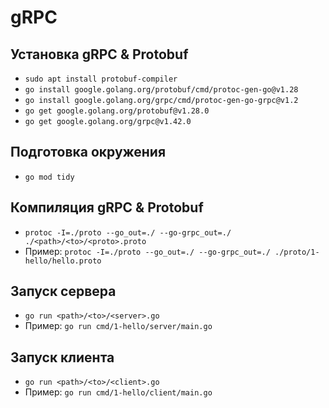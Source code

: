 # gRPC

## Установка gRPC & Protobuf
* `sudo apt install protobuf-compiler`
* `go install google.golang.org/protobuf/cmd/protoc-gen-go@v1.28`
* `go install google.golang.org/grpc/cmd/protoc-gen-go-grpc@v1.2`
* `go get google.golang.org/protobuf@v1.28.0`
* `go get google.golang.org/grpc@v1.42.0`

## Подготовка окружения
* `go mod tidy`

## Компиляция gRPC & Protobuf
* `protoc -I=./proto --go_out=./ --go-grpc_out=./ ./<path>/<to>/<proto>.proto`
* Пример: `protoc -I=./proto --go_out=./ --go-grpc_out=./ ./proto/1-hello/hello.proto`

## Запуск сервера
* `go run <path>/<to>/<server>.go`
* Пример: `go run cmd/1-hello/server/main.go`

## Запуск клиента
* `go run <path>/<to>/<client>.go`
* Пример: `go run cmd/1-hello/client/main.go`